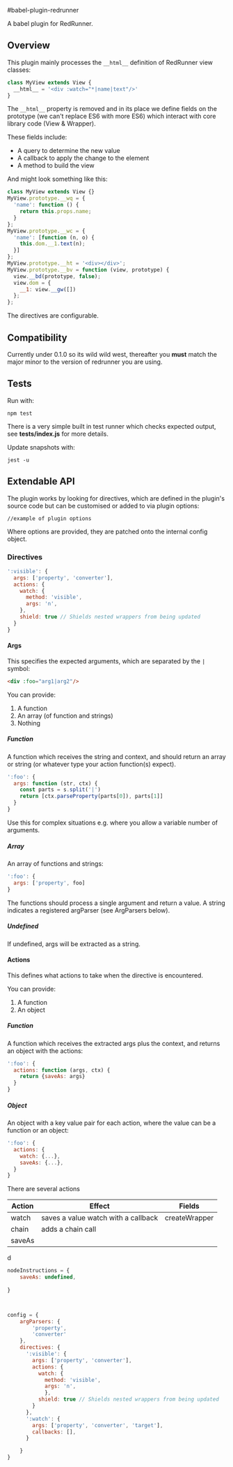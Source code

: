 #babel-plugin-redrunner

A babel plugin for RedRunner.

## Overview

This plugin mainly processes the `__html__` definition of RedRunner view classes:

```javascript
class MyView extends View {
  __html__ = '<div :watch="*|name|text"/>'
}
```

The `__html__` property is removed and in its place we define fields on the prototype (we can't replace ES6 with more ES6) which interact with core library code (View & Wrapper).

These fields include:

* A query to determine the new value
* A callback to apply the change to the element
* A method to build the view

And might look something like this:

```javascript
class MyView extends View {}
MyView.prototype.__wq = {
  'name': function () {
    return this.props.name;
  }
};
MyView.prototype.__wc = {
  'name': [function (n, o) {
    this.dom.__1.text(n);
  }]
};
MyView.prototype.__ht = '<div></div>';
MyView.prototype.__bv = function (view, prototype) {
  view.__bd(prototype, false);
  view.dom = {
    __1: view.__gw([])
  };
};
```

The directives are configurable.

## Compatibility

Currently under 0.1.0 so its wild wild west, thereafter you **must** match the major minor to the version of redrunner you are using.

## Tests

Run with:

`npm test`

There is a very simple built in test runner which checks expected output, see **tests/index.js** for more details.

Update snapshots with:

```
jest -u
```



## Extendable API

The plugin works by looking for directives, which are defined in the plugin's source code but can be customised or added to via plugin options:

```
//example of plugin options
```

Where options are provided, they are patched onto the internal config object.

### Directives

```javascript
':visible': {
  args: ['property', 'converter'],
  actions: {
    watch: {
      method: 'visible',
      args: 'n',
    },
    shield: true // Shields nested wrappers from being updated
  }
}
```

#### Args

This specifies the expected arguments, which are separated by the `|` symbol:

```html
<div :foo="arg1|arg2"/>
```

You can provide:

1. A function
2. An array (of function and strings)
3. Nothing

##### Function

A function which receives the string and context, and should return an array or string (or whatever type your action function(s) expect).

```javascript
':foo': {
  args: function (str, ctx) { 
    const parts = s.split('|')
    return [ctx.parseProperty(parts[0]), parts[1]]
  }
}
```

Use this for complex situations e.g. where you allow a variable number of arguments.

##### Array

An array of functions and strings:

```javascript
':foo': {
  args: ['property', foo]
}
```

The functions should process a single argument and return a value. A string indicates a registered argParser (see ArgParsers below).

##### Undefined

If undefined, args will be extracted as a string.

#### Actions

This defines what actions to take when the directive is encountered.

You can provide:

1. A function
2. An object

##### Function

A function which receives the extracted args plus the context, and returns an object with the actions:

```javascript
':foo': {
  actions: function (args, ctx) {
    return {saveAs: args}
  }
}
```

##### Object

An object with a key value pair for each action, where the value can be a function or an object:

```javascript
':foo': {
  actions: {
    watch: {...},
	saveAs: {...},
  }
}
```
There are several actions

| Action | Effect                              | Fields        |
| ------ | ----------------------------------- | ------------- |
| watch  | saves a value watch with a callback | createWrapper |
| chain  | adds a chain call                   |               |
| saveAs |                                     |               |





d


```javascript
nodeInstructions = {
    saveAs: undefined,
    
}



config = {
	argParsers: {
		'property',
		'converter'
	},
	directives: {
	  ':visible': {
	    args: ['property', 'converter'],
	    actions: {
	      watch: {
	      	method: 'visible',
	      	args: 'n',
		  	},
	   	  shield: true // Shields nested wrappers from being updated
	   	}
	  },
	  ':watch': {
	  	args: ['property', 'converter', 'target'],
	  	callbacks: [],
	  }

	}
}
```
